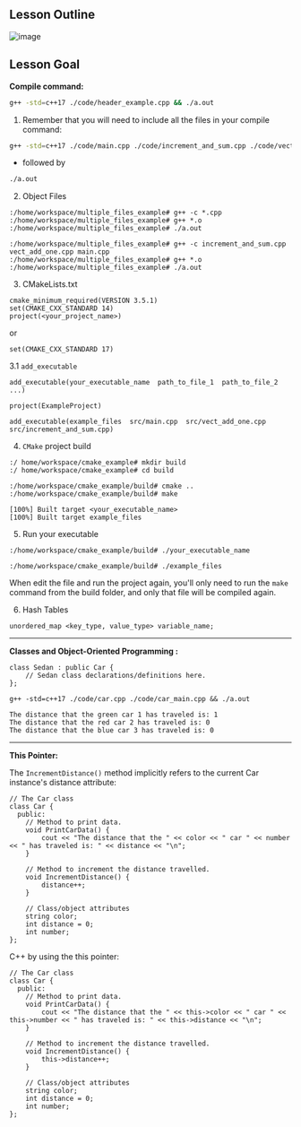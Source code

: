 ## Lesson Outline

![image](https://user-images.githubusercontent.com/20908007/167433863-e0d81e54-6937-4320-91ac-dabd913d2098.png)


## Lesson Goal 

**Compile command:**


```bash
g++ -std=c++17 ./code/header_example.cpp && ./a.out
```

1. Remember that you will need to include all the files in your compile command:

```bash
g++ -std=c++17 ./code/main.cpp ./code/increment_and_sum.cpp ./code/vect_add_one.cpp
```

 *  followed by

```bash
./a.out
```
2. Object Files

```
:/home/workspace/multiple_files_example# g++ -c *.cpp
:/home/workspace/multiple_files_example# g++ *.o
:/home/workspace/multiple_files_example# ./a.out
```
```
:/home/workspace/multiple_files_example# g++ -c increment_and_sum.cpp vect_add_one.cpp main.cpp
:/home/workspace/multiple_files_example# g++ *.o
:/home/workspace/multiple_files_example# ./a.out
```

3. CMakeLists.txt

```
cmake_minimum_required(VERSION 3.5.1)
set(CMAKE_CXX_STANDARD 14)
project(<your_project_name>)
```
or 
```
set(CMAKE_CXX_STANDARD 17)
```

3.1 `add_executable`
```
add_executable(your_executable_name  path_to_file_1  path_to_file_2 ...)
```

```
project(ExampleProject)

add_executable(example_files  src/main.cpp  src/vect_add_one.cpp  src/increment_and_sum.cpp)
```

4. `CMake` project build 
```
:/ home/workspace/cmake_example# mkdir build
:/ home/workspace/cmake_example# cd build
```

```
:/home/workspace/cmake_example/build# cmake ..
:/home/workspace/cmake_example/build# make

[100%] Built target <your_executable_name>
[100%] Built target example_files
```

5. Run your executable
```
:/home/workspace/cmake_example/build# ./your_executable_name
```
```
:/home/workspace/cmake_example/build# ./example_files
```
When edit the file and run the project again, you'll only need to run the `make` command from the build folder, and only that file will be compiled again. 


6. Hash Tables
```
unordered_map <key_type, value_type> variable_name;
```

---------------------------------------------------------------------------

**Classes and Object-Oriented Programming :**

```
class Sedan : public Car {
    // Sedan class declarations/definitions here.
};
```

```
g++ -std=c++17 ./code/car.cpp ./code/car_main.cpp && ./a.out

The distance that the green car 1 has traveled is: 1
The distance that the red car 2 has traveled is: 0
The distance that the blue car 3 has traveled is: 0
```

---------------------------------------------------------------------------
**This Pointer:**

The `IncrementDistance()` method implicitly refers to the current Car instance's distance attribute:

```
// The Car class
class Car {
  public:
    // Method to print data.
    void PrintCarData() {
        cout << "The distance that the " << color << " car " << number << " has traveled is: " << distance << "\n";
    }

    // Method to increment the distance travelled.
    void IncrementDistance() {
        distance++;
    }

    // Class/object attributes
    string color;
    int distance = 0;
    int number;
};
```

C++ by using the this pointer: 

```
// The Car class
class Car {
  public:
    // Method to print data.
    void PrintCarData() {
        cout << "The distance that the " << this->color << " car " << this->number << " has traveled is: " << this->distance << "\n";
    }

    // Method to increment the distance travelled.
    void IncrementDistance() {
        this->distance++;
    }

    // Class/object attributes
    string color;
    int distance = 0;
    int number;
};
```



